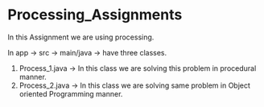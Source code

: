 # Processing_Assignments
In this Assignment we are using processing.

In app -> src -> main/java -> have three classes.

1. Process_1.java -> In this class we are solving this problem in procedural manner.
2. Process_2.java -> In this class we are solving same problem in Object oriented Programming manner.
